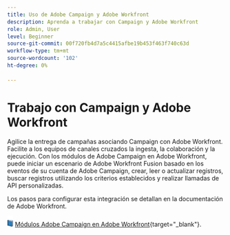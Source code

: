 ```yaml
---
title: Uso de Adobe Campaign y Adobe Workfront
description: Aprenda a trabajar con Campaign y Adobe Workfront
role: Admin, User
level: Beginner
source-git-commit: 00f720fb4d7a5c4415afbe19b453f463f740c63d
workflow-type: tm+mt
source-wordcount: '102'
ht-degree: 0%

---
```


# Trabajo con Campaign y Adobe Workfront

Agilice la entrega de campañas asociando Campaign con Adobe Workfront. Facilite a los equipos de canales cruzados la ingesta, la colaboración y la ejecución. Con los módulos de Adobe Campaign en Adobe Workfront, puede iniciar un escenario de Adobe Workfront Fusion basado en los eventos de su cuenta de Adobe Campaign, crear, leer o actualizar registros, buscar registros utilizando los criterios establecidos y realizar llamadas de API personalizadas.


Los pasos para configurar esta integración se detallan en la documentación de Adobe Workfront.


![](../assets/do-not-localize/book.png) [Módulos Adobe Campaign en Adobe Workfront](https://experienceleague.adobe.com/docs/workfront/using/adobe-workfront-fusion/fusion-apps-and-modules/adobe-campaign-classic-connector.html){target="_blank"}.



